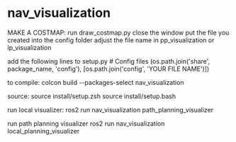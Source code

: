 # nav_visualization

MAKE A COSTMAP:
run draw_costmap.py
close the window
put the file you created into the config folder
adjust the file name in pp_visualization or lp_visualization

add the following lines to setup.py
         # Config files
        (os.path.join('share', package_name, 'config'), 
         [os.path.join('config', 'YOUR FILE NAME')])

to compile:
colcon build --packages-select nav_visualization

source:
source install/setup.zsh 
source install/setup.bash

run local visualizer:
ros2 run nav_visualization path_planning_visualizer

run path planning visualizer
ros2 run nav_visualization local_planning_visualizer